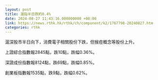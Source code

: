 ```yaml
---
layout: post
title: 滬指半日跌約0.4%
date: 2024-08-27 11:43:16.000000000 +08:00
link: https://news.rthk.hk/rthk/ch/component/k2/1767798-20240827.htm
categories: rthk
---
```


滬深股市半日向下，消費電子相關股份下跌，但猴痘概念等股份上升。

上證綜合指數報2845點，跌10點，跌幅0.36%。

深證成份指數報8124點，跌69點，跌幅0.85%。

創業板指數報1535點，跌9點，跌幅0.62%。
